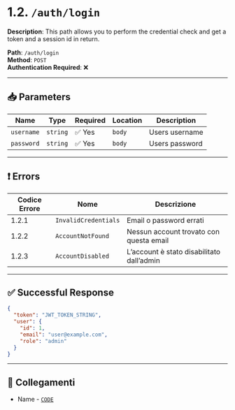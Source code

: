 # 1.2. `/auth/login`

**Description**: This path allows you to perform the credential check and get a token and a session id in return.

**Path**: `/auth/login`  
**Method**: `POST`  
**Authentication Required**: ❌

---

## 📥 Parameters

| Name       | Type     | Required | Location | Description                                      |
|------------|----------|----------|----------|--------------------------------------------------|
| `username`    | `string` | ✅ Yes   | `body`   | Users username |
| `password` | `string`   | ✅ Yes    | `body`   | Users password |

---

## ❗ Errors

| Codice Errore | Nome               | Descrizione                                  |
|---------------|--------------------|----------------------------------------------|
| 1.2.1         | `InvalidCredentials`| Email o password errati                      |
| 1.2.2         | `AccountNotFound`   | Nessun account trovato con questa email      |
| 1.2.3         | `AccountDisabled`   | L’account è stato disabilitato dall’admin    |

---

## ✅ Successful Response

```json
{
  "token": "JWT_TOKEN_STRING",
  "user": {
    "id": 1,
    "email": "user@example.com",
    "role": "admin"
  }
}
```
---
## 🔗 Collegamenti


- Name - [`CODE`](../{Code}-{name}.md)
